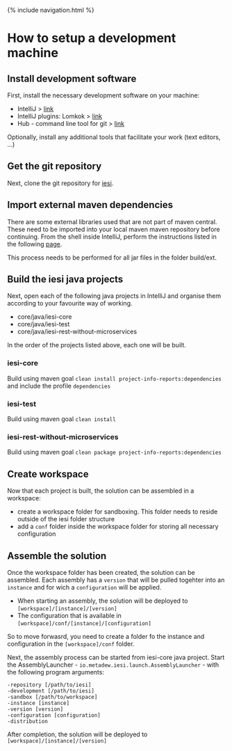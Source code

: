 {% include navigation.html %}

# How to setup a development machine

## Install development software

First, install the necessary development software on your machine:
* IntelliJ > [link](https://www.jetbrains.com/idea)
* IntelliJ plugins: Lomkok > [link](https://plugins.jetbrains.com/plugin/6317-lombok)
* Hub - command line tool for git > [link](https://github.com/github/hub)

Optionally, install any additional tools that facilitate your work (text editors, ...)

## Get the git repository

Next, clone the git repository for [iesi](https://github.com/metadew/iesi).

## Import external maven dependencies

There are some external libraries used that are not part of maven central. These need to be imported into your local maven maven repository before continuing. From the shell inside IntelliJ, perform the instructions listed in the following [page](http://maven.apache.org/guides/mini/guide-3rd-party-jars-local.html).

This process needs to be performed for all jar files in the folder build/ext.

## Build the iesi java projects

Next, open each of the following java projects in IntelliJ and organise them according to your favourite way of working.
* core/java/iesi-core
* core/java/iesi-test
* core/java/iesi-rest-without-microservices

In the order of the projects listed above, each one will be built.

### iesi-core

Build using maven goal `clean install project-info-reports:dependencies` and include the profile `dependencies`

### iesi-test

Build using maven goal `clean install`

### iesi-rest-without-microservices

Build using maven goal `clean package project-info-reports:dependencies`

## Create workspace

Now that each project is built, the solution can be assembled in a workspace:
* create a workspace folder for sandboxing. This folder needs to reside outside of the iesi folder structure
* add a `conf` folder inside the workspace folder for storing all necessary configuration

## Assemble the solution

Once the workspace folder has been created, the solution can be assembled. Each assembly has a `version` that will be pulled togehter into an `instance` and for wich a `configuration` will be applied.
* When starting an assembly, the solution will be deployed to `[workspace]/[instance]/[version]`
* The configuration that is available in `[workspace]/conf/[instance]/[configuration]`

So to move forwasrd, you need to create a folder fo the instance and configuration in the `[workspace]/conf` folder.

Next, the assembly process can be started from iesi-core java project. Start the AssemblyLauncher - `io.metadew.iesi.launch.AssemblyLauncher` - with the following program arguments:
```
-repository [/path/to/iesi] 
-development [/path/to/iesi] 
-sandbox [/path/to/workspace] 
-instance [instance] 
-version [version] 
-configuration [configuration] 
-distribution
```

After completion, the solution will be deployed to `[workspace]/[instance]/[version]`